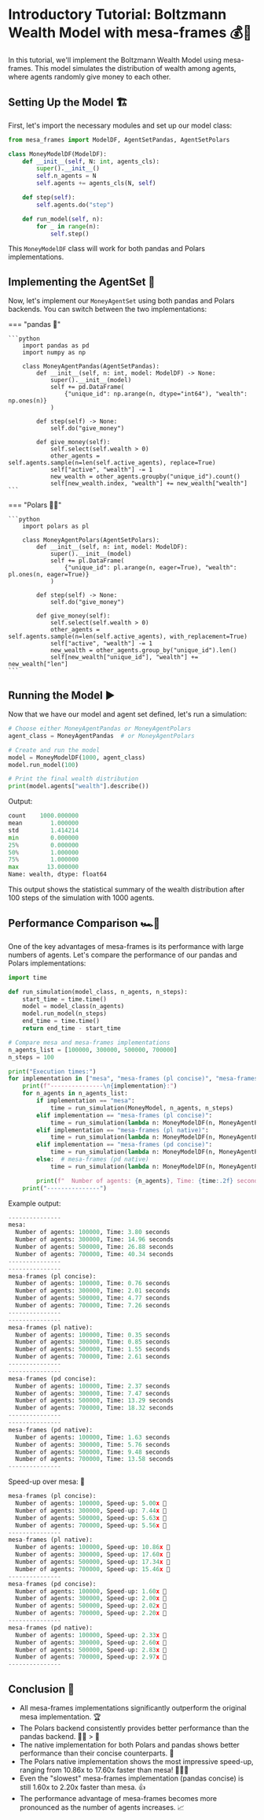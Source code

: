 # Introductory Tutorial: Boltzmann Wealth Model with mesa-frames 💰🚀

In this tutorial, we'll implement the Boltzmann Wealth Model using mesa-frames. This model simulates the distribution of wealth among agents, where agents randomly give money to each other.

## Setting Up the Model 🏗️

First, let's import the necessary modules and set up our model class:

```python
from mesa_frames import ModelDF, AgentSetPandas, AgentSetPolars

class MoneyModelDF(ModelDF):
    def __init__(self, N: int, agents_cls):
        super().__init__()
        self.n_agents = N
        self.agents += agents_cls(N, self)

    def step(self):
        self.agents.do("step")

    def run_model(self, n):
        for _ in range(n):
            self.step()
```

This `MoneyModelDF` class will work for both pandas and Polars implementations.

## Implementing the AgentSet 👥

Now, let's implement our `MoneyAgentSet` using both pandas and Polars backends. You can switch between the two implementations:

=== "pandas 🐼"

    ```python
        import pandas as pd
        import numpy as np

        class MoneyAgentPandas(AgentSetPandas):
            def __init__(self, n: int, model: ModelDF) -> None:
                super().__init__(model)
                self += pd.DataFrame(
                    {"unique_id": np.arange(n, dtype="int64"), "wealth": np.ones(n)}
                )

            def step(self) -> None:
                self.do("give_money")

            def give_money(self):
                self.select(self.wealth > 0)
                other_agents = self.agents.sample(n=len(self.active_agents), replace=True)
                self["active", "wealth"] -= 1
                new_wealth = other_agents.groupby("unique_id").count()
                self[new_wealth.index, "wealth"] += new_wealth["wealth"]
    ```

=== "Polars 🐻‍❄️"

    ```python
        import polars as pl

        class MoneyAgentPolars(AgentSetPolars):
            def __init__(self, n: int, model: ModelDF):
                super().__init__(model)
                self += pl.DataFrame(
                    {"unique_id": pl.arange(n, eager=True), "wealth": pl.ones(n, eager=True)}
                )

            def step(self) -> None:
                self.do("give_money")

            def give_money(self):
                self.select(self.wealth > 0)
                other_agents = self.agents.sample(n=len(self.active_agents), with_replacement=True)
                self["active", "wealth"] -= 1
                new_wealth = other_agents.group_by("unique_id").len()
                self[new_wealth["unique_id"], "wealth"] += new_wealth["len"]
    ```

## Running the Model ▶️

Now that we have our model and agent set defined, let's run a simulation:

```python
# Choose either MoneyAgentPandas or MoneyAgentPolars
agent_class = MoneyAgentPandas  # or MoneyAgentPolars

# Create and run the model
model = MoneyModelDF(1000, agent_class)
model.run_model(100)

# Print the final wealth distribution
print(model.agents["wealth"].describe())
```

Output:

```python
count    1000.000000
mean        1.000000
std         1.414214
min         0.000000
25%         0.000000
50%         1.000000
75%         1.000000
max        13.000000
Name: wealth, dtype: float64
```

This output shows the statistical summary of the wealth distribution after 100 steps of the simulation with 1000 agents.

## Performance Comparison 🏎️💨

One of the key advantages of mesa-frames is its performance with large numbers of agents. Let's compare the performance of our pandas and Polars implementations:

```python
import time

def run_simulation(model_class, n_agents, n_steps):
    start_time = time.time()
    model = model_class(n_agents)
    model.run_model(n_steps)
    end_time = time.time()
    return end_time - start_time

# Compare mesa and mesa-frames implementations
n_agents_list = [100000, 300000, 500000, 700000]
n_steps = 100

print("Execution times:")
for implementation in ["mesa", "mesa-frames (pl concise)", "mesa-frames (pl native)", "mesa-frames (pd concise)", "mesa-frames (pd native)"]:
    print(f"---------------\n{implementation}:")
    for n_agents in n_agents_list:
        if implementation == "mesa":
            time = run_simulation(MoneyModel, n_agents, n_steps)
        elif implementation == "mesa-frames (pl concise)":
            time = run_simulation(lambda n: MoneyModelDF(n, MoneyAgentPolarsConcise), n_agents, n_steps)
        elif implementation == "mesa-frames (pl native)":
            time = run_simulation(lambda n: MoneyModelDF(n, MoneyAgentPolarsNative), n_agents, n_steps)
        elif implementation == "mesa-frames (pd concise)":
            time = run_simulation(lambda n: MoneyModelDF(n, MoneyAgentPandasConcise), n_agents, n_steps)
        else:  # mesa-frames (pd native)
            time = run_simulation(lambda n: MoneyModelDF(n, MoneyAgentPandasNative), n_agents, n_steps)

        print(f"  Number of agents: {n_agents}, Time: {time:.2f} seconds")
    print("---------------")
```

Example output:

```python
---------------
mesa:
  Number of agents: 100000, Time: 3.80 seconds
  Number of agents: 300000, Time: 14.96 seconds
  Number of agents: 500000, Time: 26.88 seconds
  Number of agents: 700000, Time: 40.34 seconds
---------------
---------------
mesa-frames (pl concise):
  Number of agents: 100000, Time: 0.76 seconds
  Number of agents: 300000, Time: 2.01 seconds
  Number of agents: 500000, Time: 4.77 seconds
  Number of agents: 700000, Time: 7.26 seconds
---------------
---------------
mesa-frames (pl native):
  Number of agents: 100000, Time: 0.35 seconds
  Number of agents: 300000, Time: 0.85 seconds
  Number of agents: 500000, Time: 1.55 seconds
  Number of agents: 700000, Time: 2.61 seconds
---------------
---------------
mesa-frames (pd concise):
  Number of agents: 100000, Time: 2.37 seconds
  Number of agents: 300000, Time: 7.47 seconds
  Number of agents: 500000, Time: 13.29 seconds
  Number of agents: 700000, Time: 18.32 seconds
---------------
---------------
mesa-frames (pd native):
  Number of agents: 100000, Time: 1.63 seconds
  Number of agents: 300000, Time: 5.76 seconds
  Number of agents: 500000, Time: 9.48 seconds
  Number of agents: 700000, Time: 13.58 seconds
---------------
```

Speed-up over mesa: 🚀

```python
mesa-frames (pl concise):
  Number of agents: 100000, Speed-up: 5.00x 💨
  Number of agents: 300000, Speed-up: 7.44x 💨
  Number of agents: 500000, Speed-up: 5.63x 💨
  Number of agents: 700000, Speed-up: 5.56x 💨
---------------
mesa-frames (pl native):
  Number of agents: 100000, Speed-up: 10.86x 💨
  Number of agents: 300000, Speed-up: 17.60x 💨
  Number of agents: 500000, Speed-up: 17.34x 💨
  Number of agents: 700000, Speed-up: 15.46x 💨
---------------
mesa-frames (pd concise):
  Number of agents: 100000, Speed-up: 1.60x 💨
  Number of agents: 300000, Speed-up: 2.00x 💨
  Number of agents: 500000, Speed-up: 2.02x 💨
  Number of agents: 700000, Speed-up: 2.20x 💨
---------------
mesa-frames (pd native):
  Number of agents: 100000, Speed-up: 2.33x 💨
  Number of agents: 300000, Speed-up: 2.60x 💨
  Number of agents: 500000, Speed-up: 2.83x 💨
  Number of agents: 700000, Speed-up: 2.97x 💨
---------------
```

## Conclusion 🎉

- All mesa-frames implementations significantly outperform the original mesa implementation. 🏆
- The Polars backend consistently provides better performance than the pandas backend. 🐻‍❄️ > 🐼
- The native implementation for both Polars and pandas shows better performance than their concise counterparts. 💪
- The Polars native implementation shows the most impressive speed-up, ranging from 10.86x to 17.60x faster than mesa! 🚀🚀🚀
- Even the "slowest" mesa-frames implementation (pandas concise) is still 1.60x to 2.20x faster than mesa. 👍
- The performance advantage of mesa-frames becomes more pronounced as the number of agents increases. 📈
